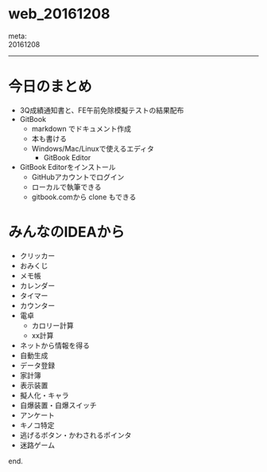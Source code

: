 web_20161208
============

meta:  
20161208

---

# 今日のまとめ
- 3Q成績通知書と、FE午前免除模擬テストの結果配布
- GitBook
	- markdown でドキュメント作成
	- 本も書ける
	- Windows/Mac/Linuxで使えるエディタ
		- GitBook Editor
- GitBook Editorをインストール
	- GitHubアカウントでログイン
	- ローカルで執筆できる
	- gitbook.comから clone もできる


# みんなのIDEAから

- クリッカー
- おみくじ
- メモ帳
- カレンダー
- タイマー
- カウンター
- 電卓
	- カロリー計算
	- xx計算
- ネットから情報を得る
- 自動生成
- データ登録
- 家計簿
- 表示装置
- 擬人化・キャラ
- 自爆装置・自爆スイッチ
- アンケート
- キノコ特定
- 逃げるボタン・かわされるポインタ
- 迷路ゲーム

end.